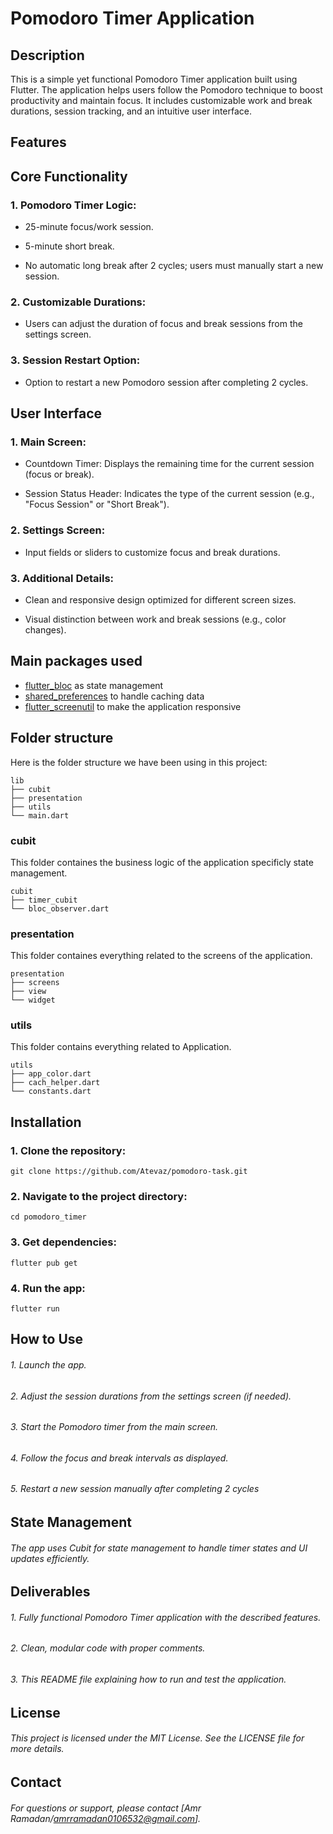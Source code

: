 # Pomodoro Timer Application

## Description

This is a simple yet functional Pomodoro Timer application built using Flutter. The application
helps users follow the Pomodoro technique to boost productivity and maintain focus. It includes
customizable work and break durations, session tracking, and an intuitive user interface.

## Features

## Core Functionality

### 1. Pomodoro Timer Logic:

- 25-minute focus/work session.

- 5-minute short break.

- No automatic long break after 2 cycles; users must manually start a new session.

### 2. Customizable Durations:

- Users can adjust the duration of focus and break sessions from the settings screen.

### 3. Session Restart Option:

- Option to restart a new Pomodoro session after completing 2 cycles.

## User Interface

### 1. Main Screen:

- Countdown Timer: Displays the remaining time for the current session (focus or break).

- Session Status Header: Indicates the type of the current session (e.g., "Focus Session" or "Short
  Break").

### 2. Settings Screen:

- Input fields or sliders to customize focus and break durations.

### 3. Additional Details:

- Clean and responsive design optimized for different screen sizes.

- Visual distinction between work and break sessions (e.g., color changes).

## Main packages used

- [flutter_bloc](https://pub.dev/packages/flutter_bloc) as state management
- [shared_preferences](https://pub.dev/packages/shared_preferences) to handle caching data
- [flutter_screenutil](https://pub.dev/packages/flutter_screenutil) to make the application
  responsive

## Folder structure

Here is the folder structure we have been using in this project:

```
lib
├── cubit
├── presentation
├── utils
└── main.dart
```

### cubit

This folder containes the business logic of the application specificly state management.

```
cubit
├── timer_cubit
└── bloc_observer.dart
```

### presentation

This folder containes everything related to the screens of the application.

```
presentation
├── screens
├── view
└── widget
```

### utils

This folder contains everything related to Application.

```
utils
├── app_color.dart
├── cach_helper.dart
└── constants.dart
```

## Installation

### 1. Clone the repository:

```
git clone https://github.com/Atevaz/pomodoro-task.git
```

### 2. Navigate to the project directory:

```
cd pomodoro_timer
```

### 3. Get dependencies:

```
flutter pub get
```

### 4. Run the app:

```
flutter run
```

## How to Use

###### 1. Launch the app.

###### 2. Adjust the session durations from the settings screen (if needed).

###### 3. Start the Pomodoro timer from the main screen.

###### 4. Follow the focus and break intervals as displayed.

###### 5. Restart a new session manually after completing 2 cycles

## State Management

###### The app uses Cubit for state management to handle timer states and UI updates efficiently.

## Deliverables

###### 1. Fully functional Pomodoro Timer application with the described features.

###### 2. Clean, modular code with proper comments.

###### 3. This README file explaining how to run and test the application.

## License

###### This project is licensed under the MIT License. See the LICENSE file for more details.

## Contact

###### For questions or support, please contact [Amr Ramadan/amrramadan0106532@gmail.com].
